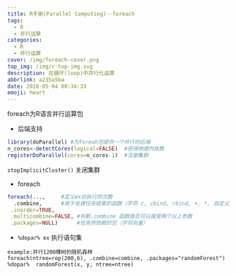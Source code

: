 ```yaml
---
title: R手册(Parallel Computing)--foreach
tags:
  - R
  - 并行运算
categories:
  - R
  - 并行运算
cover: /img/foreach-cover.png
top_img: /img/r-top-img.svg
description: 在循环(loop)中并行化运算
abbrlink: a235a5ba
date: 2018-05-04 00:34:33
emoji: heart
---
```


foreach为R语言并行运算包

<!-- more -->


- 后端支持

```r
library(doParallel) #为foreah包提供一个并行的后端
n_cores<-detectCores(logical=FALSE)  #获得物理内核数
registerDoParallel(cores=n_cores-1)  #注册集群
```
`stopImplicitCluster()`  关闭集群

-  foreach

```r
foreach(...,     #定义ex应执行的次数
  .combine,      #用于处理任务结果的函数（字符 c, cbind, rbind, +, *, 自定义函数），默认返回list
 .inorder=TRUE, 
 .multicombine=FALSE, #判断.combine 函数是否可以接受两个以上参数
 .packages=NULL)      #任务所依赖的包（字符向量）
```

-  `%dopar% ex` 执行语句集

```
example:并行1200棵树的随机森林
foreach(ntree=rep(200,6), .combine=combine, .packages="randomForest")
%dopar%  randomForest(x, y, ntree=ntree)
```




